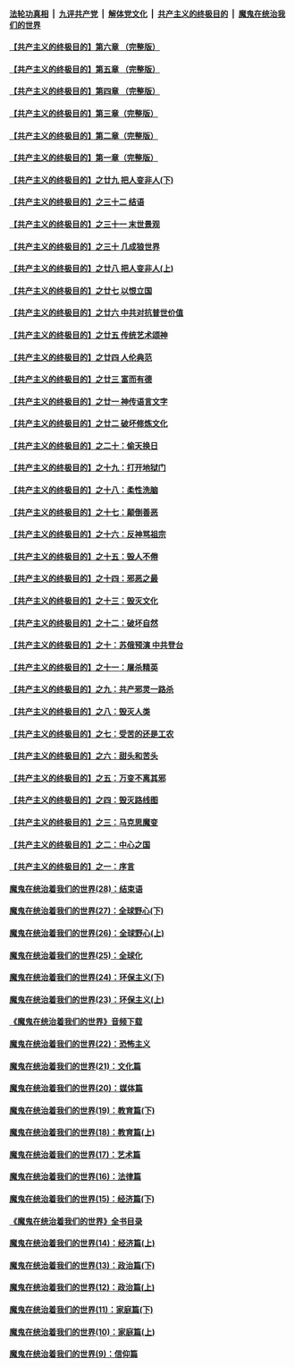 ####  [法轮功真相](../../../../basic/blob/master/README.md?t=08291813) &nbsp;|&nbsp; [九评共产党](../../../../9ping.md/blob/master/README.md?t=08291813) &nbsp;|&nbsp; [解体党文化](../../../../jtdwh.md/blob/master/README.md?t=08291813)  &nbsp;|&nbsp; [共产主义的终极目的](../../../../gczydzjmd.md/blob/master/README.md?t=08291813) &nbsp;|&nbsp; [魔鬼在统治我们的世界](../../../../mgztzwmdsj.md/blob/master/README.md?t=08291813) 

#### [【共产主义的终极目的】第六章 （完整版）](../pages/nsc422/n11428913.md?t=08291813) 

#### [【共产主义的终极目的】第五章 （完整版）](../pages/nsc422/n11428912.md?t=08291813) 

#### [【共产主义的终极目的】第四章 （完整版）](../pages/nsc422/n11428907.md?t=08291813) 

#### [【共产主义的终极目的】第三章（完整版）](../pages/nsc422/n11428848.md?t=08291813) 

#### [【共产主义的终极目的】第二章（完整版）](../pages/nsc422/n11428831.md?t=08291813) 

#### [【共产主义的终极目的】第一章（完整版）](../pages/nsc422/n11417651.md?t=08291813) 

#### [【共产主义的终极目的】之廿九 把人变非人(下)](../pages/nsc422/n11344140.md?t=08291813) 

#### [【共产主义的终极目的】之三十二 结语](../pages/nsc422/n11360535.md?t=08291813) 

#### [【共产主义的终极目的】之三十一 末世景观](../pages/nsc422/n11351129.md?t=08291813) 

#### [【共产主义的终极目的】之三十 几成狼世界](../pages/nsc422/n11348280.md?t=08291813) 

#### [【共产主义的终极目的】之廿八 把人变非人(上)](../pages/nsc422/n11340492.md?t=08291813) 

#### [【共产主义的终极目的】之廿七 以恨立国](../pages/nsc422/n11336944.md?t=08291813) 

#### [【共产主义的终极目的】之廿六 中共对抗普世价值](../pages/nsc422/n11324785.md?t=08291813) 

#### [【共产主义的终极目的】之廿五 传统艺术颂神](../pages/nsc422/n11296396.md?t=08291813) 

#### [【共产主义的终极目的】之廿四 人伦典范](../pages/nsc422/n11296397.md?t=08291813) 

#### [【共产主义的终极目的】之廿三 富而有德](../pages/nsc422/n11283598.md?t=08291813) 

#### [【共产主义的终极目的】之廿一 神传语言文字](../pages/nsc422/n11263265.md?t=08291813) 

#### [【共产主义的终极目的】之廿二 破坏修炼文化](../pages/nsc422/n11245728.md?t=08291813) 

#### [【共产主义的终极目的】之二十：偷天换日](../pages/nsc422/n11238846.md?t=08291813) 

#### [【共产主义的终极目的】之十九：打开地狱门](../pages/nsc422/n11206376.md?t=08291813) 

#### [【共产主义的终极目的】之十八：柔性洗脑](../pages/nsc422/n11199994.md?t=08291813) 

#### [【共产主义的终极目的】之十七：颠倒善恶](../pages/nsc422/n11179782.md?t=08291813) 

#### [【共产主义的终极目的】之十六：反神骂祖宗](../pages/nsc422/n11166798.md?t=08291813) 

#### [【共产主义的终极目的】之十五：毁人不倦](../pages/nsc422/n11166792.md?t=08291813) 

#### [【共产主义的终极目的】之十四：邪恶之最](../pages/nsc422/n11150249.md?t=08291813) 

#### [【共产主义的终极目的】之十三：毁灭文化](../pages/nsc422/n11135227.md?t=08291813) 

#### [【共产主义的终极目的】之十二：破坏自然](../pages/nsc422/n11135214.md?t=08291813) 

#### [【共产主义的终极目的】之十：苏俄预演 中共登台](../pages/nsc422/n11118424.md?t=08291813) 

#### [【共产主义的终极目的】之十一：屠杀精英](../pages/nsc422/n11118442.md?t=08291813) 

#### [【共产主义的终极目的】之九：共产邪灵一路杀](../pages/nsc422/n11114139.md?t=08291813) 

#### [【共产主义的终极目的】之八：毁灭人类](../pages/nsc422/n11108503.md?t=08291813) 

#### [【共产主义的终极目的】之七：受苦的还是工农](../pages/nsc422/n11101809.md?t=08291813) 

#### [【共产主义的终极目的】之六：甜头和苦头](../pages/nsc422/n11096971.md?t=08291813) 

#### [【共产主义的终极目的】之五：万变不离其邪](../pages/nsc422/n11091285.md?t=08291813) 

#### [【共产主义的终极目的】之四：毁灭路线图](../pages/nsc422/n11086284.md?t=08291813) 

#### [【共产主义的终极目的】之三：马克思魔变](../pages/nsc422/n11061941.md?t=08291813) 

#### [【共产主义的终极目的】之二：中心之国](../pages/nsc422/n11047728.md?t=08291813) 

#### [【共产主义的终极目的】之一：序言](../pages/nsc422/n11086077.md?t=08291813) 

#### [魔鬼在统治着我们的世界(28)：结束语](../pages/nsc422/n10936246.md?t=08291813) 

#### [魔鬼在统治着我们的世界(27)：全球野心(下)](../pages/nsc422/n10928319.md?t=08291813) 

#### [魔鬼在统治着我们的世界(26)：全球野心(上)](../pages/nsc422/n10900318.md?t=08291813) 

#### [魔鬼在统治着我们的世界(25)：全球化](../pages/nsc422/n10788205.md?t=08291813) 

#### [魔鬼在统治着我们的世界(24)：环保主义(下)](../pages/nsc422/n10695307.md?t=08291813) 

#### [魔鬼在统治着我们的世界(23)：环保主义(上)](../pages/nsc422/n10688613.md?t=08291813) 

#### [《魔鬼在统治着我们的世界》音频下载](../pages/nsc422/n10635553.md?t=08291813) 

#### [魔鬼在统治着我们的世界(22)：恐怖主义](../pages/nsc422/n10614727.md?t=08291813) 

#### [魔鬼在统治着我们的世界(21)：文化篇](../pages/nsc422/n10597706.md?t=08291813) 

#### [魔鬼在统治着我们的世界(20)：媒体篇](../pages/nsc422/n10586579.md?t=08291813) 

#### [魔鬼在统治着我们的世界(19)：教育篇(下)](../pages/nsc422/n10564808.md?t=08291813) 

#### [魔鬼在统治着我们的世界(18)：教育篇(上)](../pages/nsc422/n10526970.md?t=08291813) 

#### [魔鬼在统治着我们的世界(17)：艺术篇](../pages/nsc422/n10499093.md?t=08291813) 

#### [魔鬼在统治着我们的世界(16)：法律篇](../pages/nsc422/n10485969.md?t=08291813) 

#### [魔鬼在统治着我们的世界(15)：经济篇(下)](../pages/nsc422/n10469975.md?t=08291813) 

#### [《魔鬼在统治着我们的世界》全书目录](../pages/nsc422/n10464261.md?t=08291813) 

#### [魔鬼在统治着我们的世界(14)：经济篇(上)](../pages/nsc422/n10457370.md?t=08291813) 

#### [魔鬼在统治着我们的世界(13)：政治篇(下)](../pages/nsc422/n10448270.md?t=08291813) 

#### [魔鬼在统治着我们的世界(12)：政治篇(上)](../pages/nsc422/n10444576.md?t=08291813) 

#### [魔鬼在统治着我们的世界(11)：家庭篇(下)](../pages/nsc422/n10440961.md?t=08291813) 

#### [魔鬼在统治着我们的世界(10)：家庭篇(上)](../pages/nsc422/n10435448.md?t=08291813) 

#### [魔鬼在统治着我们的世界(9)：信仰篇](../pages/nsc422/n10432159.md?t=08291813) 

